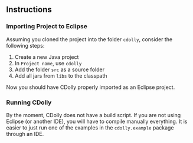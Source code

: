 ## Instructions ##

### Importing Project to Eclipse ###
Assuming you cloned the project into the folder ```cdolly```, consider the following steps:

1. Create a new Java project
2. In ```Project name```, use ```cdolly``` 
3. Add the folder ```src``` as a source folder
4. Add all jars from ```libs``` to the classpath

Now you should have CDolly properly imported as an Eclipse project.

### Running CDolly ###
By the moment, CDolly does not have a build script. If you are not using Eclipse (or another IDE), you will have to compile manually everything. It is easier to just run one of the examples in the ```cdolly.example``` package through an IDE.
